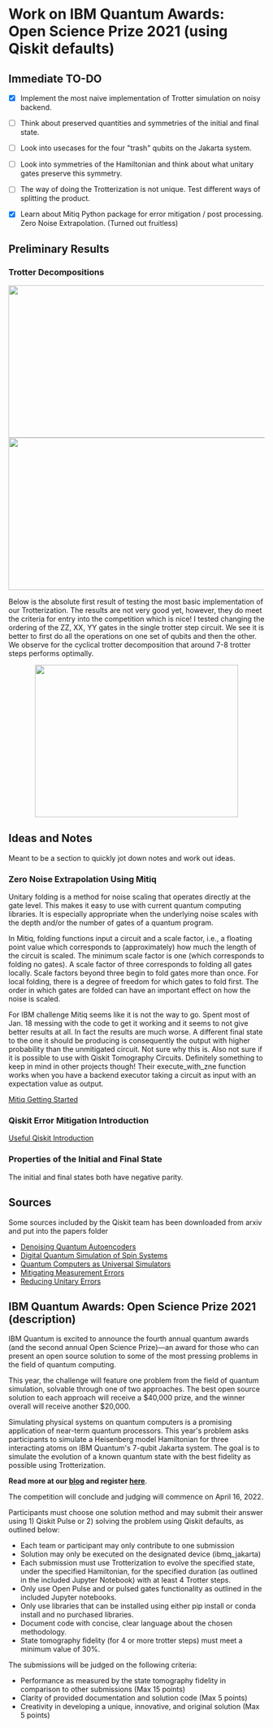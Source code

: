 # Work on IBM Quantum Awards: Open Science Prize 2021 (using Qiskit defaults)



## Immediate TO-DO
- [x] Implement the most naive implementation of Trotter simulation on noisy backend.
- [ ] Think about preserved quantities and symmetries of the initial and final state.
- [ ] Look into usecases for the four "trash" qubits on the Jakarta system.
- [ ] Look into symmetries of the Hamiltonian and think about what unitary gates preserve this symmetry.
- [ ] The way of doing the Trotterization is not unique. Test different ways of splitting the product.
- [x] Learn about Mitiq Python package for error mitigation / post processing. Zero Noise Extrapolation. (Turned out fruitless)


## Preliminary Results

### Trotter Decompositions
<p align="left">
  <img width="520" height="300" src="https://github.com/Linueks/QuantumMachineLearning/blob/main/IBM-quantum-challenge/figures/zyxzyx_trotter_step.png">
  <img width="520" height="300" src="https://github.com/Linueks/QuantumMachineLearning/blob/main/IBM-quantum-challenge/figures/zzyyxx_trotter_step.png">
</p>



Below is the absolute first result of testing the most basic implementation of our Trotterization. The results are not very good yet, however, they do meet the criteria for entry into the competition which is nice! I tested changing the ordering of the ZZ, XX, YY gates in the single trotter step circuit. We see it is better to first do all the operations on one set of qubits and then the other. We observe for the cyclical trotter decomposition that around 7-8 trotter steps performs optimally.

<p align="center">
  <img width="400" height="300" src="https://github.com/Linueks/QuantumMachineLearning/blob/main/IBM-quantum-challenge/figures/trotter_sim_4_16_shots16384_numjobs8.png">
</p>




## Ideas and Notes
Meant to be a section to quickly jot down notes and work out ideas.

### Zero Noise Extrapolation Using Mitiq
Unitary folding is a method for noise scaling that operates directly at the gate level. This makes it easy to use with current quantum computing libraries. It is especially appropriate when the underlying noise scales with the depth and/or the number of gates of a quantum program. 

In Mitiq, folding functions input a circuit and a scale factor, i.e., a floating point value which corresponds to (approximately) how much the length of the circuit is scaled. The minimum scale factor is one (which corresponds to folding no gates). A scale factor of three corresponds to folding all gates locally. Scale factors beyond three begin to fold gates more than once. For local folding, there is a degree of freedom for which gates to fold first. The order in which gates are folded can have an important effect on how the noise is scaled.

For IBM challenge Mitiq seems like it is not the way to go. Spent most of Jan. 18 messing with the code to get it working and it seems to not give better results at all. In fact the results are much worse. A different final state to the one it should be producing is consequently the output with higher probability than the unmitigated circuit. Not sure why this is. Also not sure if it is possible to use with Qiskit Tomography Circuits. Definitely something to keep in mind in other projects though! Their execute_with_zne function works when you have a backend executor taking a circuit as input with an expectation value as output. 

[Mitiq Getting Started](https://mitiq.readthedocs.io/en/stable/guide/guide-getting-started.html#guide-getting-started)


### Qiskit Error Mitigation Introduction
[Useful Qiskit Introduction](https://github.com/a-auer/qiskit/blob/master/EntanglementPurification.ipynb)



### Properties of the Initial and Final State
The initial and final states both have negative parity. 









## Sources
Some sources included by the Qiskit team has been downloaded from arxiv and put into the papers folder

- [Denoising Quantum Autoencoders](papers/denoising_quantum_autoencoder_1910.09169.pdf)
- [Digital Quantum Simulation of Spin Systems](papers/digital_qc_sim.pdf)
- [Quantum Computers as Universal Simulators](papers/qc_as_uqs_907.03505.pdf)
- [Mitigating Measurement Errors](papers/mitigating_measure_error_2006.14044.pdf)
- [Reducing Unitary Errors](papers/reducing_unitary_error_cross_resonance_2007.02925.pdf)



## IBM Quantum Awards: Open Science Prize 2021 (description)

IBM Quantum is excited to announce the fourth annual quantum awards (and the second annual Open Science Prize)—an award for those who can present an open source solution to some of the most pressing problems in the field of quantum computing.

This year, the challenge will feature one problem from the field of quantum simulation, solvable through one of two approaches. The best open source solution to each approach will receive a $40,000 prize, and the winner overall will receive another $20,000.

Simulating physical systems on quantum computers is a promising application of near-term quantum processors. This year's problem asks participants to simulate a Heisenberg model Hamiltonian for three interacting atoms on IBM Quantum's 7-qubit Jakarta system. The goal is to simulate the evolution of a known quantum state with the best fidelity as possible using Trotterization.

**Read more at our [blog](https://www.research.ibm.com/blog/quantum-open-science-prize) and register [here](https://ibmquantumawards.bemyapp.com)**.

The competition will conclude and judging will commence on  April 16, 2022.

Participants must choose one solution method and may submit their answer using 1) Qiskit Pulse or 2) solving the problem using Qiskit defaults, as outlined below:

- Each team or participant may only contribute to one submission
- Solution may only be executed on the designated device (ibmq_jakarta)
- Each submission must use Trotterization to evolve the specified state, under the specified Hamiltonian, for the specified duration (as outlined in the included Jupyter Notebook) with at least 4 Trotter steps.
- Only use Open Pulse and or pulsed gates functionality as outlined in the included Jupyter notebooks.
- Only use libraries that can be installed using either pip install or conda install and no purchased libraries.
- Document code with concise, clear language about the chosen methodology.
- State tomography fidelity (for 4 or more trotter steps) must meet a minimum value of 30%.

The submissions will be judged on the following criteria:
- Performance as measured by the state tomography fidelity in comparison to other submissions (Max 15 points)
- Clarity of provided documentation and solution code (Max 5 points)
- Creativity in developing a unique, innovative, and original solution (Max 5 points)

